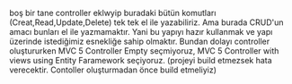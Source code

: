 boş bir tane controller eklwyip buradaki bütün komutları (Creat,Read,Update,Delete) tek tek el ile yazabiliriz. Ama burada CRUD'un amacı
bunları el ile yazmamaktır. Yani bu yapıyı hazır kullanmak ve yapı üzerinde istediğimiz esnekliğe sahip olmaktır. Bundan dolayı controller oluştururken MVC 5 Controller Empty
seçmiyoruz, MVC 5 Controller with views using Entity Faramework seçiyoruz.
(projeyi build etmezsek hata verecektir. Contoller oluşturmadan önce build etmeliyiz)
